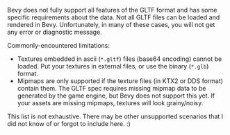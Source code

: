 Bevy does not fully support all features of the GLTF format and has some
specific requirements about the data. Not all GLTF files can be loaded and
rendered in Bevy. Unfortunately, in many of these cases, you will not get
any error or diagnostic message.

Commonly-encountered limitations:

  - Textures embedded in ascii (`*.gltf`) files (base64 encoding) cannot be loaded.
    Put your textures in external files, or use the binary (`*.glb`) format.
  - Mipmaps are only supported if the texture files (in KTX2 or DDS format) contain them.
    The GLTF spec requires missing mipmap data to be generated by the game engine, but Bevy
    does not support this yet. If your assets are missing mipmaps, textures will look grainy/noisy.

This list is not exhaustive. There may be other unsupported scenarios that I
did not know of or forgot to include here. :)
